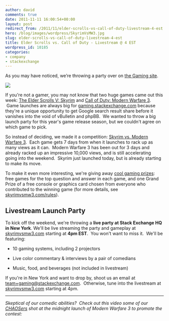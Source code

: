 ```yaml
---
author: david
comments: true
date: 2011-11-11 16:00:54+00:00
layout: post
redirect_from: /2011/11/elder-scrolls-vs-call-of-duty-livestream-4-est
hero: /blog/images/wordpress/SkyrimVsMW3.jpg
slug: elder-scrolls-vs-call-of-duty-livestream-4-est
title: Elder Scrolls vs. Call of Duty - Livestream @ 4 EST
wordpress_id: 10185
categories:
- company
- stackexchange
---
```


As you may have noticed, we’re throwing a party over on [the Gaming site](http://gaming.stackexchange.com).





![](/blog/images/wordpress/SkyrimVsMW3.jpg)





If you're not a gamer, you may not know that two huge games came out this week: [The Elder Scrolls V: Skyrim](http://www.elderscrolls.com/skyrim) and [Call of Duty: Modern Warfare 3](http://www.callofduty.com/mw3).  Game launches are always big for [gaming.stackexchange.com](http://gaming.stackexchange.com) because they're a unique opportunity to get Google search result share before it vanishes into the void of vBulletin and phpBB.  We wanted to throw a big launch party for this year's game release season, but we couldn't agree on which game to pick.





So instead of deciding, we made it a competition: [Skyrim vs. Modern Warfare 3](http://skyrimvsmw3.com).  Each game gets 7 days from when it launches to rack up as many views as it can.  Modern Warfare 3 has been out for 3 days and already racked up an impressive 10,000 views, and is still accelerating going into the weekend.  Skyrim just launched today, but is already starting to make its move.





To make it even more interesting, we're giving away [cool gaming prizes](http://skyrimvsmw3.com/prizes): free games for the top question and answer in each game, and one Grand Prize of a free console or graphics card chosen from everyone who contributed to the winning game (for more details, see [skyrimvsmw3.com/rules](http://skyrimvsmw3.com/rules)).





## Livestream Launch Party





To kick off the weekend, we're throwing a **live party at Stack Exchange HQ in New York**. We'll be live streaming the party and gameplay at [skyrimvsmw3.com](http://skyrimvsmw3.com) starting at **4pm EST**.  You won't want to miss it.  We'll be featuring:






	
  * 10 gaming systems, including 2 projectors

	
  * Live color commentary & interviews by a pair of comedians

	
  * Music, food, and beverages (not included in livestream)




If you're in New York and want to drop by, shoot us an email at [team+gaming@stackexchange.com](mailto:team+gaming@stackexchange.com).  Otherwise, tune into the livestream at [skyrimvsmw3.com](http://skyrimvsmw3.com) starting at 4pm.





* * *





_Skeptical of our comedic abilities?  Check out this video some of our [CHAOSers](http://blog.stackoverflow.com/2011/11/the-art-of-organizing-chaos/) shot at the midnight launch of Modern Warfare 3 to promote the contest:_




